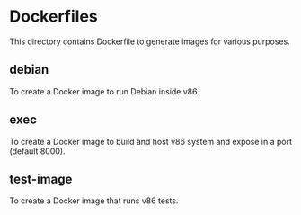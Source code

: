 # Dockerfiles

This directory contains Dockerfile to generate images for various purposes.

## debian

To create a Docker image to run Debian inside v86.

## exec

To create a Docker image to build and host v86 system and expose in a port (default 8000).

## test-image

To create a Docker image that runs v86 tests.

